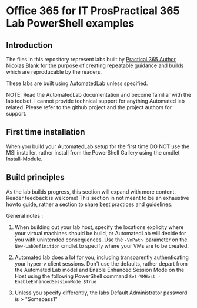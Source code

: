 # Office 365 for IT ProsPractical 365 Lab PowerShell examples

## Introduction
The files in this repository represent labs built by [Practical 365 Author Nicolas Blank](https://practical365.com/author/nicolas-blank/) for the purpose of creating repeatable guidance and builds which are reproducable by the readers.

These labs are built using [AutomatedLab](https://github.com/AutomatedLab/AutomatedLab) unless specified.

NOTE: Read the AutomatedLab documentation and become familiar with the lab toolset. I cannot provide technical support for anything Automated lab related. Please refer to the github project and the project authors for support.


## First time installation
When you build your AutomatedLab setup for the first time DO NOT use the MSI installer, rather install from the PowerShell Gallery using the cmdlet Install-Module. 

## Build principles
As the lab builds progress, this section will expand with more content. Reader feedback is welcome! This section in not meant to be an exhaustive howto guide, rather a section to share best practices and guidelines.

General notes :

1. When building out your lab host, specify the locations explicity where your virtual machines should be build, or AutomatedLab will decide for you with unintended consequences. Use the `-VmPath `parameter on the `New-LabDefinition` cmdlet to specify where your VMs are to be created.

2. Automated lab does a lot for you, including transparently authenticating your hyper-v client sessions. Don't use the defaults, rather depart from the Automated Lab model and Enable Enhanced Session Mode on the Host using the following PowerShell command
        `Set-VMHost -EnableEnhancedSessionMode $True`

3. Unless you specify differently, the labs Default Administrator password is > "Somepass1"
 